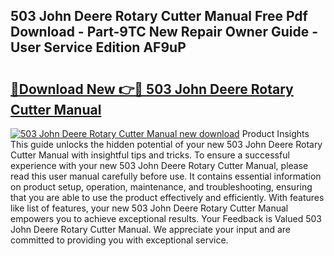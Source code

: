 ## 503 John Deere Rotary Cutter Manual Free Pdf Download - Part-9TC New Repair Owner Guide - User Service Edition AF9uP

# <h2><a href="http://bc5026.oget.top/?id=503+John+Deere+Rotary+Cutter+Manual">🔗Download New 👉🔴 503 John Deere Rotary Cutter Manual</a></h2>

[![503 John Deere Rotary Cutter Manual new download](https://i.imgur.com/5g1atiW.png)](http://bc5026.oget.top/?id=503+John+Deere+Rotary+Cutter+Manual)
Product Insights This guide unlocks the hidden potential of your new 503 John Deere Rotary Cutter Manual with insightful tips and tricks. To ensure a successful experience with your new 503 John Deere Rotary Cutter Manual, please read this user manual carefully before use. It contains essential information on product setup, operation, maintenance, and troubleshooting, ensuring that you are able to use the product effectively and efficiently. With features like list of features, your new 503 John Deere Rotary Cutter Manual empowers you to achieve exceptional results. Your Feedback is Valued 503 John Deere Rotary Cutter Manual. We appreciate your input and are committed to providing you with exceptional service.
